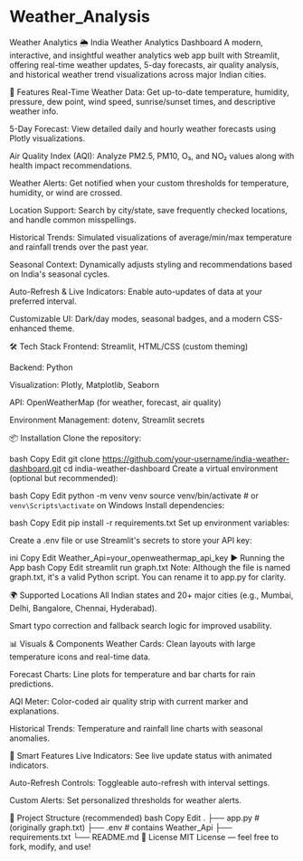 # Weather_Analysis
Weather Analytics
🌦️ India Weather Analytics Dashboard
A modern, interactive, and insightful weather analytics web app built with Streamlit, offering real-time weather updates, 5-day forecasts, air quality analysis, and historical weather trend visualizations across major Indian cities.

🚀 Features
Real-Time Weather Data: Get up-to-date temperature, humidity, pressure, dew point, wind speed, sunrise/sunset times, and descriptive weather info.

5-Day Forecast: View detailed daily and hourly weather forecasts using Plotly visualizations.

Air Quality Index (AQI): Analyze PM2.5, PM10, O₃, and NO₂ values along with health impact recommendations.

Weather Alerts: Get notified when your custom thresholds for temperature, humidity, or wind are crossed.

Location Support: Search by city/state, save frequently checked locations, and handle common misspellings.

Historical Trends: Simulated visualizations of average/min/max temperature and rainfall trends over the past year.

Seasonal Context: Dynamically adjusts styling and recommendations based on India's seasonal cycles.

Auto-Refresh & Live Indicators: Enable auto-updates of data at your preferred interval.

Customizable UI: Dark/day modes, seasonal badges, and a modern CSS-enhanced theme.

🛠️ Tech Stack
Frontend: Streamlit, HTML/CSS (custom theming)

Backend: Python

Visualization: Plotly, Matplotlib, Seaborn

API: OpenWeatherMap (for weather, forecast, air quality)

Environment Management: dotenv, Streamlit secrets

📦 Installation
Clone the repository:

bash
Copy
Edit
git clone https://github.com/your-username/india-weather-dashboard.git
cd india-weather-dashboard
Create a virtual environment (optional but recommended):

bash
Copy
Edit
python -m venv venv
source venv/bin/activate  # or `venv\Scripts\activate` on Windows
Install dependencies:

bash
Copy
Edit
pip install -r requirements.txt
Set up environment variables:

Create a .env file or use Streamlit's secrets to store your API key:

ini
Copy
Edit
Weather_Api=your_openweathermap_api_key
▶️ Running the App
bash
Copy
Edit
streamlit run graph.txt
Note: Although the file is named graph.txt, it's a valid Python script. You can rename it to app.py for clarity.

🌍 Supported Locations
All Indian states and 20+ major cities (e.g., Mumbai, Delhi, Bangalore, Chennai, Hyderabad).

Smart typo correction and fallback search logic for improved usability.

📊 Visuals & Components
Weather Cards: Clean layouts with large temperature icons and real-time data.

Forecast Charts: Line plots for temperature and bar charts for rain predictions.

AQI Meter: Color-coded air quality strip with current marker and explanations.

Historical Trends: Temperature and rainfall line charts with seasonal anomalies.

🧠 Smart Features
Live Indicators: See live update status with animated indicators.

Auto-Refresh Controls: Toggleable auto-refresh with interval settings.

Custom Alerts: Set personalized thresholds for weather alerts.

📁 Project Structure (recommended)
bash
Copy
Edit
.
├── app.py                  # (originally graph.txt)
├── .env                   # contains Weather_Api
├── requirements.txt
└── README.md
📃 License
MIT License — feel free to fork, modify, and use!
